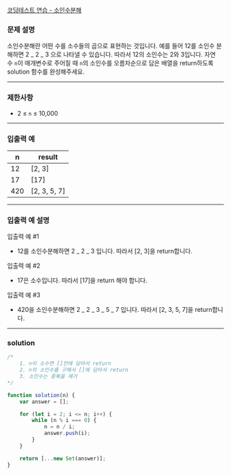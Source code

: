 [코딩테스트 연습 - 소인수분해](https://school.programmers.co.kr/learn/courses/30/lessons/120852)

### **문제 설명**

소인수분해란 어떤 수를 소수들의 곱으로 표현하는 것입니다. 예를 들어 12를 소인수 분해하면 2 _ 2 _ 3 으로 나타낼 수 있습니다. 따라서 12의 소인수는 2와 3입니다. 자연수 `n`이 매개변수로 주어질 때 `n`의 소인수를 오름차순으로 담은 배열을 return하도록 solution 함수를 완성해주세요.

---

### 제한사항

- 2 ≤ `n` ≤ 10,000

---

### 입출력 예

| n   | result       |
| --- | ------------ |
| 12  | [2, 3]       |
| 17  | [17]         |
| 420 | [2, 3, 5, 7] |

---

### 입출력 예 설명

입출력 예 #1

- 12를 소인수분해하면 2 _ 2 _ 3 입니다. 따라서 [2, 3]을 return합니다.

입출력 예 #2

- 17은 소수입니다. 따라서 [17]을 return 해야 합니다.

입출력 예 #3

- 420을 소인수분해하면 2 _ 2 _ 3 _ 5 _ 7 입니다. 따라서 [2, 3, 5, 7]을 return합니다.

---

### solution

```jsx
/*
    1. n이 소수면 []안에 담아서 return
    2. n의 소인수를 구해서 []에 담아서 return
    3. 소인수는 중복을 제거
*/

function solution(n) {
	var answer = [];

	for (let i = 2; i <= n; i++) {
		while (n % i === 0) {
			n = n / i;
			answer.push(i);
		}
	}

	return [...new Set(answer)];
}
```
